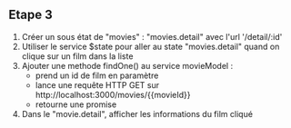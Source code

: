## Etape 3

1. Créer un sous état de "movies" : "movies.detail" avec l'url '/detail/:id'
2. Utiliser le service $state pour aller au state "movies.detail" quand on clique sur un film dans la liste
3. Ajouter une methode findOne() au service movieModel :
    * prend un id de film en paramètre
    * lance une requête HTTP GET sur http://localhost:3000/movies/{{movieId}}
    * retourne une promise
4. Dans le "movie.detail", afficher les informations du film cliqué